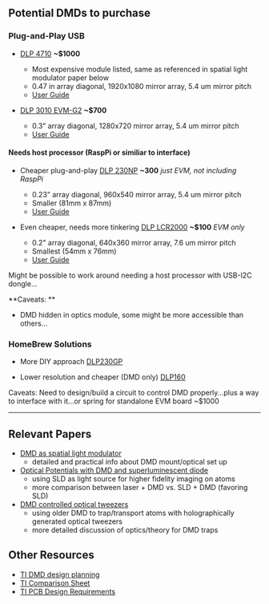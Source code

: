 

## Potential DMDs to purchase

### Plug-and-Play USB

* [DLP 4710](https://www.ti.com/tool/DLPDLCR4710EVM-G2) **~$1000**
  - Most expensive module listed, same as referenced in spatial light modulator paper below 
  - 0.47 in array diagonal, 1920x1080 mirror array, 5.4 um mirror pitch
  - [User Guide](https://www.ti.com/lit/ug/dlpu044d/dlpu044d.pdf?ts=1673999527733&ref_url=https%253A%252F%252Fwww.ti.com%252Ftool%252FDLPDLCR4710EVM-G2)
  
* [DLP 3010 EVM-G2](https://www.ti.com/tool/DLPDLCR3010EVM-G2) **~$700**
  - 0.3" array diagonal, 1280x720 mirror array, 5.4 um mirror pitch
  - [User Guide](https://www.ti.com/lit/ug/dlpu058a/dlpu058a.pdf?ts=1674000007331&ref_url=https%253A%252F%252Fwww.ti.com%252Ftool%252FDLPDLCR3010EVM-G2)
 
 #### Needs host processor (RaspPi or similiar to interface) 
 
* Cheaper plug-and-play [DLP 230NP](https://www.ti.com/tool/DLPDLCR230NPEVM) **~300** *just EVM, not including RaspPi*
  - 0.23" array diagonal, 960x540 mirror array, 5.4 um mirror pitch
  - Smaller (81mm x 87mm)
  - [User Guide](https://www.ti.com/lit/ug/dlpu103a/dlpu103a.pdf?ts=1674000328384&ref_url=https%253A%252F%252Fwww.ti.com%252Ftool%252FDLPDLCR230NPEVM)
  
* Even cheaper, needs more tinkering [DLP LCR2000](https://www.ti.com/tool/DLPDLCR2000EVM) **~$100** *EVM only*
  - 0.2" array diagonal, 640x360 mirror array, 7.6 um mirror pitch
  - Smallest (54mm x 76mm)
  - [User Guide](https://www.ti.com/lit/ug/dlpu049c/dlpu049c.pdf?ts=1674155304087)

Might be possible to work around needing a host processor with USB-I2C dongle...

**Caveats: **

* DMD hidden in optics module, some might be more accessible than others...

### HomeBrew Solutions

* More DIY approach [DLP230GP](https://www.ti.com/product/DLP230GP)
  
* Lower resolution and cheaper (DMD only) [DLP160](https://www.ti.com/product/DLP160CP#order-quality)

Caveats: Need to design/build a circuit to control DMD properly...plus a way to interface with it...or spring for standalone EVM board ~$1000

---

## Relevant Papers

* [DMD as spatial light modulator](https://opg.optica.org/ao/fulltext.cfm?uri=ao-60-2-465&id=446312)
  - detailed and practical info about DMD mount/optical set up
* [Optical Potentials with DMD and  superluminescent diode](https://journals.aps.org/prresearch/pdf/10.1103/PhysRevResearch.3.033241)
  - using SLD as light source for higher fidelity imaging on atoms
  - more comparison between laser + DMD vs. SLD + DMD (favoring SLD)
* [DMD controlled optical tweezers](https://iopscience.iop.org/article/10.1088/1367-2630/aaa634#njpaaa634bib21)
  - using older DMD to trap/transport atoms with holographically generated optical tweezers
  - more detailed discussion of optics/theory for DMD traps

## Other Resources
* [TI DMD design planning](https://www.ti.com/design-resources/embedded-development/dlp-chip/display-and-projection.html)
* [TI Comparison Sheet](https://www.ti.com/lit/sg/sprt736d/sprt736d.pdf?ts=1674164293371)
* [TI PCB Design Requirements](https://www.ti.com/seclit/an/dlpa071/dlpa071.pdf?ts=1673997424169&ref_url=https%253A%252F%252Fwww.ti.com%252Fdesign-resources%252Fembedded-development%252Fdlp-chip%252Fdisplay-and-projection.html)
